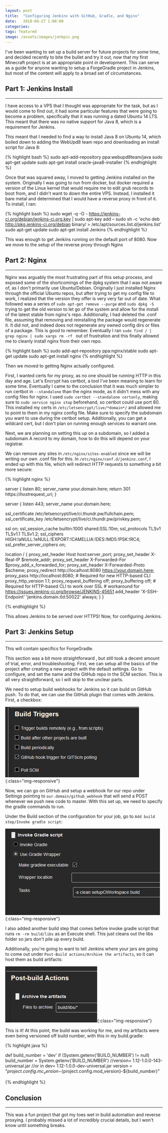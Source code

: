 ```yaml
---
layout: post
title:  "Configuring Jenkins with GitHub, Gradle, and Nginx"
date:   2018-04-27 1:00:00
categories: 
tags: featured
image: /assets/images/jenkpic.png
---
```


I've been wanting to set up a build server for future projects for some time, and decided recently to bite the bullet and try it out, now that my first Minecraft project is at an appropriate point in development. This can serve as a guide for anyone wanting to setup a ForgeGradle project in Jenkins, but most of the content will apply to a broad set of circumstances. 

## Part 1: Jenkins Install
---
I have access to a VPS that I thought was appropriate for the task, but as I would come to find out, it had some particular features that were going to become a problem, specifically that it was running a dated Ubuntu 14 LTS. This meant that there was no native support for Java 8, which is a requirement for Jenkins. 

This meant that I needed to find a way to install Java 8 on Ubuntu 14, which boiled down to adding the WebUpd8 team repo and downloading an install script for Java 8:

{% highlight bash %}
sudo apt-add-repository ppa:webupd8team/java
sudo apt-get update
sudo apt-get install oracle-java8-installer
{% endhighlight %}

Once that was squared away, I moved to getting Jenkins installed on the system. Originally I was going to run from docker, but docker required a version of the Linux kernel that would require me to edit grub records to boot from, and I didn't want to down the entire VPS. Instead, I installed it bare metal and determined that I would have a reverse proxy in front of it. To install, I ran: 

{% highlight bash %}
sudo wget -q -O - https://jenkins-ci.org/debian/jenkins-ci.org.key | sudo apt-key add –
sudo sh -c 'echo deb http://pkg.jenkins-ci.org/debian binary/ > /etc/apt/sources.list.d/jenkins.list'
sudo apt-get update
sudo apt-get install Jenkins
{% endhighlight %}

This was enough to get Jenkins running on the default port of 8080. Now we move to the setup of the reverse proxy through Nginx

## Part 2: Nginx
---

Nginx was arguably the most frustrating part of this setup process, and exposed some of the shortcomings of the dpkg system that I was not aware of, as I don't primarily use Ubuntu/Debian. Originally I just installed Nginx through the official Ubuntu repos, but after trying to get my config file to work, I realized that the version they offer is very very far out of date. What followed was a series of `sudo apt-get remove --purge` and `sudo dpkg -S` trying to get the old version to let go of the system and allow for the install of the latest stable from nginx's repo. Additionally, I had deleted the .conf file, assuming that removing and reinstalling the package would regenerate it. It did not, and indeed does not regenerate any owned config dirs or files of a package. This is good to remember. Eventually I ran `sudo find / | grep nginx | sudo xargs rm -rf
` out of frustration and this finally allowed me to cleanly install nginx from their own repo. 

{% highlight bash %}
sudo add-apt-repository ppa:nginx/stable
sudo apt-get update
sudo apt-get install nginx
{% endhighlight %}

Then we moved to getting Nginx actually configured. 

First, I wanted certs for my proxy, as no one should be running HTTP in this day and age. Let's Encrypt has certbot, a tool I've been meaning to learn for some time. Eventually I came to the conclusion that it was much simpler to run certbot in `--standalone` than the nginx mode, as it didn't mess with any config files for nginx. I used `sudo certbot --standalone certonly`, making sure to `sudo service nginx stop` beforehand, so certbot could use port 80. This installed my certs in `/etc/letsencrypt/live/*domain*/` and allowed me to point to them in my nginx config file. Make sure to specify the subdomain you want to use during the certbot setup. Additionally, you can get a wildcard cert, but I don't plan on running enough services to warrant one. 

Next, we are planning on setting this up on a subdomain, so I added a subdomain A record to my domain, how to do this will depend on your registrar.

We can remove any sites in `/etc/nginx/sites-enabled` since we will be writing our own .conf file for this. In `/etc/nginx/conf.d/jenkins.conf`, I ended up with this file, which will redirect HTTP requests to something a bit more secure:

{% highlight nginx %}

server {
  listen 80;
  server_name your.domain.here;
  return 301 https://$host$request_uri;
}

server {
  listen 443;
  server_name your.domain.here;

  ssl_certificate /etc/letsencrypt/live/ci.thundr.pw/fullchain.pem;
  ssl_certificate_key /etc/letsencrypt/live/ci.thundr.pw/privkey.pem;

  ssl on;
  ssl_session_cache  builtin:1000  shared:SSL:10m;
  ssl_protocols  TLSv1 TLSv1.1 TLSv1.2;
  ssl_ciphers HIGH:!aNULL:!eNULL:!EXPORT:!CAMELLIA:!DES:!MD5:!PSK:!RC4;
  ssl_prefer_server_ciphers on;

  location / {
    proxy_set_header        Host $host:$server_port;
    proxy_set_header        X-Real-IP $remote_addr;
    proxy_set_header        X-Forwarded-For $proxy_add_x_forwarded_for;
    proxy_set_header        X-Forwarded-Proto $scheme;
    proxy_redirect http://localhost:8080 https://your.domain.here;
    proxy_pass              http://localhost:8080;
    # Required for new HTTP-based CLI
    proxy_http_version 1.1;
    proxy_request_buffering off;
    proxy_buffering off; # Required for HTTP-based CLI to work over SSL
    # workaround for https://issues.jenkins-ci.org/browse/JENKINS-45651
    add_header 'X-SSH-Endpoint' 'jenkins.domain.tld:50022' always;
  }
}

{% endhighlight %}

This allows Jenkins to be served over HTTPS! Now, for configuring Jenkins. 

## Part 3: Jenkins Setup
---

This will contain specifics for ForgeGradle.

This section was a bit more straightforward , but still took a decent amount of trial, error, and troubleshooting. First, we can setup all the basics of the project after creating a new project with the default settings. Go to configure, and set the name and the GitHub repo in the SCM section. This is all very straightforward, so I will skip to the unclear parts. 


We need to setup build webhooks for Jenkins so it can build on GitHub push. To do that, we can use the GitHub plugin that comes with Jenkins. First, a checkbox:

![GitHub Build Trigger](/assets/images/1.png){:class="img-responsive"}

Now, we can go on GitHub and setup a webhook for our repo under Settings pointing to `our.domain/github_webhook` that will send a POST whenever we push new code to master. With this set up, we need to specify the gradle commands to run. 

Under the Build section of the configuration for your job, go to `Add build step/Invoke gradle script`:

![Gradle Arguments](/assets/images/2.png){:class="img-responsive"}

I also added another build step that comes before invoke gradle script that runs `rm -rm build/libs` as an Execute shell. This just cleans out the libs folder so jars don't pile up every build. 

Additionally, you're going to want to tell Jenkins where your jars are going to come out under `Post-Build actions/Archive the artifacts`, so it can host them as build artifacts:

![Artifact Settings](/assets/images/4.png){:class="img-responsive"}

This is it! At this point, the build was working for me, and my artifacts were even being versioned off build number, with this in my build.gradle:

{% highlight java %}

def build_number = 'dev'
if (System.getenv('BUILD_NUMBER') != null)
  build_number = System.getenv('BUILD_NUMBER')
//version= 1.12-1.0.0-143-universal.jar
//or in dev= 1.12-1.0.0-dev-universal.jar
version = "${project.config.mc_version}-${project.config.mod_version}-${build_number}"

{% endhighlight %}

## Conclusion
---

This was a fun project that got my toes wet in build automation and reverse proxying. I probably missed a lot of incredibly crucial details, but I won't know until something breaks. 
